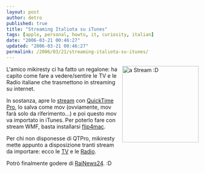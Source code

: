 ```yaml
---
layout: post
author: detro
published: true
title: "Streaming Italiota su iTunes"
tags: [apple, personal, howto, it, curiosity, italian]
date: "2006-03-21 00:46:27"
updated: "2006-03-21 00:46:27"
permalink: /2006/03/21/streaming-italiota-su-itunes/
---
```


<img src="http://filebox.vt.edu/users/stfox/Katahdin%20Stream%20Falls.jpg" alt="a Stream :D" align="right" width="200" />
L'amico mikiresty ci ha fatto un regalone: ha capito come fare a vedere/sentire le TV e le Radio italiane che trasmettono in streaming su internet.

In sostanza, apre lo <a href="http://en.wikipedia.org/wiki/Stream_%28computer%29">stream</a> con <a href="http://www.apple.com/quicktime/mac.html">QuickTime</a> <a href="http://www.apple.com/quicktime/pro/mac.html">Pro</a>, lo salva come mov (ovviamente, mov farà solo da riferimento...) e poi questo mov va importato in iTunes.
Per poterlo fare con stream WMF, basta installarsi <a href="http://www.flip4mac.com/">flip4mac</a>.

Per chi non disponesse di QTPro, mikiresty mette appunto a disposizione tranti stream da importare: ecco le <a href="http://www.mikiresty.com/tv/tv.html">TV</a> e le <a href="http://www.mikiresty.com/radio/radio.html">Radio</a>.

Potrò finalmente godere di <a href="http://www.rainews24.rai.it/">RaiNews24</a>. :D
